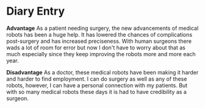 # Diary Entry

**Advantage**
As a patient needing surgery, the new advancements of medical robots has been a huge help. It has lowered the chances of complications post-surgery and has increased preciseness. With human surgeons there wads a lot of room for error but now I don't have to worry about that as much especially since they keep improving the robots more and more each year.

**Disadvantage**
As a doctor, these medical robots have been making it harder and harder to find employment. I can do surgery as well as any of these robots, however, I can have a personal connection with my patients. But with so many medical robots these days it is had to have credibility as a surgeon. 
